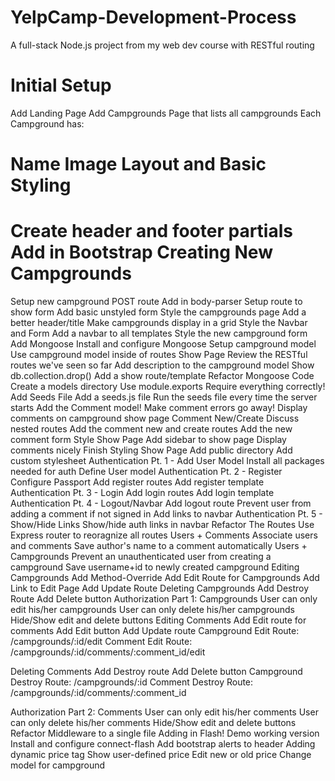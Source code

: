 # YelpCamp-Development-Process
A full-stack Node.js project from my web dev course with RESTful routing

Initial Setup
=============
Add Landing Page
Add Campgrounds Page that lists all campgrounds
Each Campground has:

Name
Image
Layout and Basic Styling
========================
Create header and footer partials
Add in Bootstrap
Creating New Campgrounds
========================
Setup new campground POST route
Add in body-parser
Setup route to show form
Add basic unstyled form
Style the campgrounds page
Add a better header/title
Make campgrounds display in a grid
Style the Navbar and Form
Add a navbar to all templates
Style the new campground form
Add Mongoose
Install and configure Mongoose
Setup campground model
Use campground model inside of routes
Show Page
Review the RESTful routes we've seen so far
Add description to the campground model
Show db.collection.drop()
Add a show route/template
Refactor Mongoose Code
Create a models directory
Use module.exports
Require everything correctly!
Add Seeds File
Add a seeds.js file
Run the seeds file every time the server starts
Add the Comment model!
Make comment errors go away!
Display comments on campground show page
Comment New/Create
Discuss nested routes
Add the comment new and create routes
Add the new comment form
Style Show Page
Add sidebar to show page
Display comments nicely
Finish Styling Show Page
Add public directory
Add custom stylesheet
Authentication Pt. 1 - Add User Model
Install all packages needed for auth
Define User model
Authentication Pt. 2 - Register
Configure Passport
Add register routes
Add register template
Authentication Pt. 3 - Login
Add login routes
Add login template
Authentication Pt. 4 - Logout/Navbar
Add logout route
Prevent user from adding a comment if not signed in
Add links to navbar
Authentication Pt. 5 - Show/Hide Links
Show/hide auth links in navbar
Refactor The Routes
Use Express router to reoragnize all routes
Users + Comments
Associate users and comments
Save author's name to a comment automatically
Users + Campgrounds
Prevent an unauthenticated user from creating a campground
Save username+id to newly created campground
Editing Campgrounds
Add Method-Override
Add Edit Route for Campgrounds
Add Link to Edit Page
Add Update Route
Deleting Campgrounds
Add Destroy Route
Add Delete button
Authorization Part 1: Campgrounds
User can only edit his/her campgrounds
User can only delete his/her campgrounds
Hide/Show edit and delete buttons
Editing Comments
Add Edit route for comments
Add Edit button
Add Update route
Campground Edit Route: /campgrounds/:id/edit Comment Edit Route: /campgrounds/:id/comments/:comment_id/edit

Deleting Comments
Add Destroy route
Add Delete button
Campground Destroy Route: /campgrounds/:id Comment Destroy Route: /campgrounds/:id/comments/:comment_id

Authorization Part 2: Comments
User can only edit his/her comments
User can only delete his/her comments
Hide/Show edit and delete buttons
Refactor Middleware to a single file
Adding in Flash!
Demo working version
Install and configure connect-flash
Add bootstrap alerts to header
Adding dynamic price tag
Show user-defined price
Edit new or old price
Change model for campground
